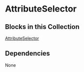 AttributeSelector
=================

Blocks in this Collection
---
[AttributeSelector](docs/attribute_selector.md)

Dependencies
---
None
